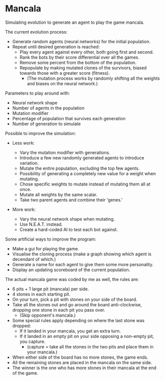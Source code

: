 # Mancala

Simulating evolution to generate an agent to play the game mancala.

The current evolution process:

- Generate random agents (neural networks) for the initial population.
- Repeat until desired generation is reached:
  - Play every agent against every other, both going first and second.
  - Rank the bots by their score differential over all the games.
  - Remove some percent from the bottom of the population.
  - Repopulate by making mutated clones of the survivors, biased towards those with a greater score (fitness).
    - (The mutation process works by randomly shifting all the weights and biases on the neural network.)

Parameters to play around with:

- Neural network shape
- Number of agents in the population
- Mutation modifier
- Percentage of population that survives each generation
- Number of generation to simulate

Possible to improve the simulation:

- Less work:
  - Vary the mutation modifier with generations.
  - Introduce a few new randomly generated agents to introduce variation.
  - Mutate the entire population, excluding the top few agents.
  - Possibility of generating a completely new value for a weight when mutating.
  - Chose specific weights to mutate instead of mutating them all at once.
  - Mutate all weights by the same scalar.
  - Take two parent agents and combine their 'genes.'
  
- More work:
  - Vary the neural network shape when mutating.
  - Use N.E.A.T. instead.
  - Create a hard-coded AI to test each bot against.

Some artificial ways to improve the program:

- Make a gui for playing the game.
- Visualise the cloning process (make a graph showing which agent is decendant of which.)
- Generate a name for each agent to give them some more personality.
- Display an updating scoreboard of the current population.
  
The actual mancala game was coded by me as well, the rules are:

- 6 pits + 1 large pit (mancala) per side.
- 4 stones in each starting pit.
- On your turn, pick a pit with stones on your side of the board.
- Take all the stones out and go around the board anti-clockwise, dropping one stone in each pit you pass over.
  - (Skip opponent's mancala.)
- Some special rules apply depending on where the last stone was dropped:
  - If it landed in your mancala, you get an extra turn.
  - If it landed in an empty pit on your side opposing a non-empty pit, you capture.
    - (capture = take all the stones in the two pits and place them in your mancala.)
- When either side of the board has no more stones, the game ends.
- All the remaining stones are placed in the mancala on the same side.
- The winner is the one who has more stones in their mancala at the end of the game.
